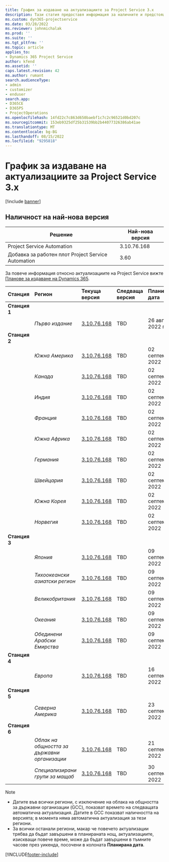 ```yaml
---
title: График за издаване на актуализациите за Project Service 3.x
description: Тази статия предоставя информация за наличните и предстоящите издания на Dynamics 365 Project Service Automation.
ms.custom: dyn365-projectservice
ms.date: 03/28/2022
ms.reviewer: johnmichalak
ms.prod: ''
ms.suite: ''
ms.tgt_pltfrm: ''
ms.topic: article
applies_to:
- Dynamics 365 Project Service
author: kfend
ms.assetid: ''
caps.latest.revision: 42
ms.author: rumant
search.audienceType:
- admin
- customizer
- enduser
search.app:
- D365CE
- D365PS
- ProjectOperations
ms.openlocfilehash: 14fd22c7c863d650baebf1c7c2c96521d0bd207c
ms.sourcegitcommit: 153eb9325df25b31539bb2b44077326386ab41ae
ms.translationtype: MT
ms.contentlocale: bg-BG
ms.lasthandoff: 08/15/2022
ms.locfileid: "9295818"
---
```

# <a name="update-release-schedule-for-project-service-3x"></a>График за издаване на актуализациите за Project Service 3.x

[!include [banner](../includes/psa-now-project-operations.md)]

## <a name="latest-version-availability"></a>Наличност на най-нова версия

| Решение  | Най-нова версия |
|-------|----|
| Project Service Automation    | 3.10.76.168 |
| Добавка за работен плот Project Service Automation                | 3.60          |

За повече информация относно актуализациите на Project Service вижте [Планове за издаване на Dynamics 365](/dynamics365/release-plans/). 

| Станция  | Регион | Текуща версия | Следваща версия |  Планирана дата
| :---   | :---   | :---   | :---   |:---   |         
|<strong>Станция 1</strong> | |  |  | |
| | <i>Първо издание</i> | [3.10.76.168](whats-new-ur-45.md) | TBD | 26 август 2022 г.
|<strong>Станция 2</strong> | |  |  | |
| | <i>Южна Америка</i> | [3.10.76.168](whats-new-ur-45.md) | TBD | 02 септември 2022
| | <i>Канада</i> | [3.10.76.168](whats-new-ur-45.md) | TBD | 02 септември 2022
| | <i>Индия</i> | [3.10.76.168](whats-new-ur-45.md) | TBD | 02 септември 2022
| | <i>Франция</i> | [3.10.76.168](whats-new-ur-45.md) | TBD | 02 септември 2022
| | <i>Южна Африка</i> | [3.10.76.168](whats-new-ur-45.md) | TBD | 02 септември 2022
| | <i>Германия</i> | [3.10.76.168](whats-new-ur-45.md) | TBD | 02 септември 2022
| | <i>Швейцария</i> | [3.10.76.168](whats-new-ur-45.md) | TBD | 02 септември 2022
| | <i>Южна Корея</i> | [3.10.76.168](whats-new-ur-45.md) | TBD | 02 септември 2022
| | <i>Норвегия</i> | [3.10.76.168](whats-new-ur-45.md) | TBD | 02 септември 2022
|<strong>Станция 3</strong> | |  |  | |
| | <i>Япония</i> | [3.10.76.168](whats-new-ur-45.md) | TBD | 09 септември 2022
| | <i>Тихоокеански азиатски регион</i> | [3.10.76.168](whats-new-ur-45.md) | TBD | 09 септември 2022
| | <i>Великобритания</i> | [3.10.76.168](whats-new-ur-45.md) | TBD | 09 септември 2022
| | <i>Океания</i> | [3.10.76.168](whats-new-ur-45.md) | TBD | 09 септември 2022
| | <i>Обединени Арабски Емирства</i> | [3.10.76.168](whats-new-ur-45.md) | TBD | 09 септември 2022
|<strong>Станция 4</strong> | |  |  | |
| | <i>Европа</i> | [3.10.76.168](whats-new-ur-45.md) | TBD | 16 септември 2022
|<strong>Станция 5</strong> | |  |  | |
| | <i>Северна Америка</i> | [3.10.76.168](whats-new-ur-45.md) | TBD | 23 септември 2022
|<strong>Станция 6</strong> | |  |  | |
| | <i>Облак на общността за държавни организации</i> | [3.10.76.168](whats-new-ur-45.md) | TBD | 21 септември 2022
| | <i>Специализирани групи за мащаб</i> | [3.10.76.168](whats-new-ur-45.md) | TBD | 30 септември 2022




>[!Note]
> - Датите във всички региони, с изключение на облака на общността за държавни организации (GCC), показват времето на следващата автоматична актуализация. Датите в GCC показват наличността на версията; в момента няма автоматична актуализация за тези региони.
> - За всички останали региони, макар че повечето актуализации трябва да бъдат завършени в планираната нощ, актуализациите, изискващи повече време, може да бъдат завършени в тъмните часове през уикенда, посочени в колоната **Планирана дата**.


[!INCLUDE[footer-include](../includes/footer-banner.md)]
